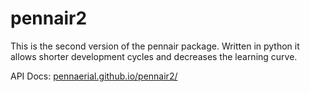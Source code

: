 # pennair2
This is the second version of the pennair package. Written in python it allows shorter development cycles and decreases the learning curve.

API Docs: [pennaerial.github.io/pennair2/](pennaerial.github.io/pennair2/)
